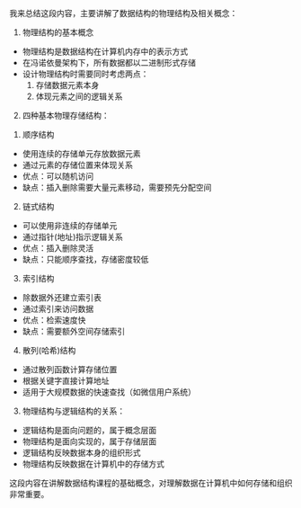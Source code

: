 我来总结这段内容，主要讲解了数据结构的物理结构及相关概念：

1. 物理结构的基本概念
- 物理结构是数据结构在计算机内存中的表示方式
- 在冯诺依曼架构下，所有数据都以二进制形式存储
- 设计物理结构时需要同时考虑两点：
  1. 存储数据元素本身
  2. 体现元素之间的逻辑关系

2. 四种基本物理存储结构：

1) 顺序结构
- 使用连续的存储单元存放数据元素
- 通过元素的存储位置来体现关系
- 优点：可以随机访问
- 缺点：插入删除需要大量元素移动，需要预先分配空间

2) 链式结构 
- 可以使用非连续的存储单元
- 通过指针(地址)指示逻辑关系
- 优点：插入删除灵活
- 缺点：只能顺序查找，存储密度较低

3) 索引结构
- 除数据外还建立索引表
- 通过索引来访问数据
- 优点：检索速度快
- 缺点：需要额外空间存储索引

4) 散列(哈希)结构
- 通过散列函数计算存储位置
- 根据关键字直接计算地址
- 适用于大规模数据的快速查找（如微信用户系统）

3. 物理结构与逻辑结构的关系：
- 逻辑结构是面向问题的，属于概念层面
- 物理结构是面向实现的，属于存储层面
- 逻辑结构反映数据本身的组织形式
- 物理结构反映数据在计算机中的存储方式

这段内容在讲解数据结构课程的基础概念，对理解数据在计算机中如何存储和组织非常重要。
<!--stackedit_data:
eyJoaXN0b3J5IjpbLTE0NDQ1ODQxMDJdfQ==
-->